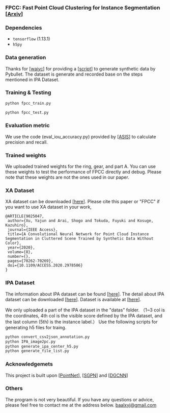 ### FPCC: Fast Point Cloud Clustering for Instance Segmentation [<a href="https://arxiv.org/pdf/2012.14618.pdf">Arxiv</a>]

### Dependencies
- `tensorflow` (1.13.1)
- `h5py`
### Data generation
Thanks for [<a href="https://github.com/waiyc">waiyc</a>] for providing  a [<a href="https://github.com/waiyc/Bin-Picking-Dataset-Generation">script</a>] to generate synthetic data by Pybullet.
The dataset is generate and recorded base on the steps mentioned in IPA Dataset.

### Training & Testing 


```bash
python fpcc_train.py 
```
```bash
python fpcc_test.py
```
### Evaluation metric
We use the code (eval_iou_accuracy.py) provided by [<a href="https://github.com/WXinlong/ASIS">ASIS</a>] to calculate precision and recall.

### Trained weights
We uploaded trained weights for the ring, gear, and part A. You can use these weights to test the performance of FPCC directly and debug. 
Please note that these weights are not the ones used in our paper.

### XA Dataset 
XA dataset can be downloaded [<a href="https://drive.google.com/drive/folders/1KCDS8_ZHxav5NZKhBzgEX4srf5xg7vW0?usp=sharing">here</a>].
Please cite this paper or "FPCC" if you want to use XA dataset in your work,

	@ARTICLE{9025047,
	 author={Xu, Yajun and Arai, Shogo and Tokuda, Fuyuki and Kosuge, Kazuhiro},
	 journal={IEEE Access},
	 title={A Convolutional Neural Network for Point Cloud Instance Segmentation in Cluttered Scene Trained by Synthetic Data Without Color},
	 year={2020},
	 volume={8},
	 number={},
	 pages={70262-70269},
	 doi={10.1109/ACCESS.2020.2978506}
	}
### IPA Dataset 
The information about IPA dataset can be found [<a href="https://www.bin-picking.ai/">here</a>].
The detail about IPA dataset can be downloaded [<a href="https://arxiv.org/abs/1912.12125">here</a>].
Dataset is available at [<a href="https://owncloud.fraunhofer.de/index.php/s/AacICuOWQVWDDfP?path=%2F">here</a>].


We only uploaded a part of the IPA dataset in the "datas" folder.
（1~3 col is the coordinates, 4th col is the visible score defined by the IPA dataset, and the last column (5th) is the instance label.）
Use the following scripts for generating h5 files for traing.
```bash
python convert_csv2json_annotation.py
python IPA_image2pc.py
python generate_ipa_center_h5.py
python generate_file_list.py
```

### Acknowledgemets

This project is built upon [<a href="https://github.com/charlesq34/pointnet">PointNet</a>], [<a href="https://github.com/laughtervv/SGPN">SGPN</a>] and [<a href="https://github.com/WangYueFt/dgcnn">DGCNN</a>]

### Others
The program is not very beautiful.
If you have any questions or advice, please feel free to contact me at the address below.
baalxyj@gmail.com
